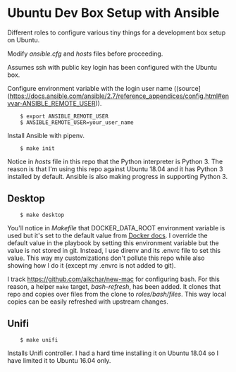 # Ubuntu Dev Box Setup with Ansible

Different roles to configure various tiny things for a development box setup
on Ubuntu.

Modify *ansible.cfg* and *hosts* files before proceeding.

Assumes ssh with public key login has been configured with the Ubuntu box.

Configure environment variable with the login user name ((source](https://docs.ansible.com/ansible/2.7/reference_appendices/config.html#envvar-ANSIBLE_REMOTE_USER)).

        $ export ANSIBLE_REMOTE_USER
        $ ANSIBLE_REMOTE_USER=your_user_name

Install Ansible with pipenv.

        $ make init

Notice in *hosts* file in this repo that the Python interpreter is Python 3.
The reason is that I'm using this repo against Ubuntu 18.04 and it has Python 3
installed by default. Ansible is also making progress in supporting Python 3.

## Desktop

        $ make desktop

You'll notice in _Makefile_ that DOCKER_DATA_ROOT environment variable is used
but it's set to the default value from [Docker docs](https://docs.docker.com/engine/reference/commandline/dockerd/#run-multiple-daemons).
I override the default value in the playbook by setting this environment
variable but the value is not stored in git. Instead, I use direnv and its
.envrc file to set this value. This way my customizations don't pollute this
repo while also showing how I do it (except my .envrc is not added to git).

I track https://github.com/aikchar/new-mac for configuring bash. For this
reason, a helper ``make`` target, _bash-refresh_, has been added. It clones
that repo and copies over files from the clone to _roles/bash/files_. This way
local copies can be easily refreshed with upstream changes.

## Unifi

        $ make unifi

Installs Unifi controller. I had a hard time installing it on Ubuntu 18.04 so
I have limited it to Ubuntu 16.04 only.

